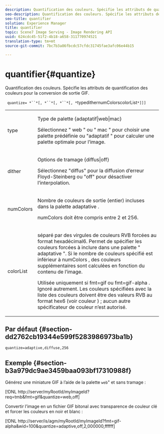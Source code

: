 ```yaml
---
description: Quantification des couleurs. Spécifie les attributs de quantification des couleurs pour la conversion de sortie GIF.
seo-description: Quantification des couleurs. Spécifie les attributs de quantification des couleurs pour la conversion de sortie GIF.
seo-title: quantifier
solution: Experience Manager
title: quantifier
topic: Scene7 Image Serving - Image Rendering API
uuid: 624cdc45-51f2-4b18-a658-311770974521
translation-type: tm+mt
source-git-commit: 7bc7b3a86fbcdc57cfdc31745fae3afc06e44b15

---
```



# quantifier{#quantize}

Quantification des couleurs. Spécifie les attributs de quantification des couleurs pour la conversion de sortie GIF.

` quantize= *``*[, *``*[, *``*[, *`typedithernumColorscolorList`*]]]`

<table id="simpletable_6BF155FCB8224E7EBFC8D8375AD26A71"> 
 <tr class="strow"> 
  <td class="stentry"> <p> <span class="codeph"> <span class="varname"> type </span></span> </p> </td> 
  <td class="stentry"> <p> <span class="codeph"> Type de palette {adaptatif|web|mac} </span> </p> <p>Sélectionnez " <span class="codeph"> web </span>" ou " <span class="codeph"> mac </span>" pour choisir une palette prédéfinie ou "adaptatif <span class="codeph"> </span>" pour calculer une palette optimale pour l’image. </p> </td> 
 </tr> 
 <tr class="strow"> 
  <td class="stentry"> <p> <span class="codeph"> <span class="varname"> dither </span></span> </p> </td> 
  <td class="stentry"> <p> <span class="codeph"> Options de </span> tramage {diffus|off} </p> <p>Sélectionnez "diffus" pour la diffusion d’erreur Floyd-Steinberg ou "off" pour désactiver l’interpolation. </p> </td> 
 </tr> 
 <tr class="strow"> 
  <td class="stentry"> <p> <span class="codeph"> <span class="varname"> numColors </span></span> </p> </td> 
  <td class="stentry"> <p>Nombre de couleurs de sortie (entier) incluses dans la palette <span class="codeph"> adaptative </span>. </p> <p> <span class="codeph"> <span class="varname"> numColors </span> </span> doit être compris entre 2 et 256. </p> </td> 
 </tr> 
 <tr class="strow"> 
  <td class="stentry"> <p> <span class="codeph"> <span class="varname"> colorList </span></span> </p> </td> 
  <td class="stentry"> <p>séparé par des virgules de couleurs RVB forcées au format hexadécimal6. Permet de spécifier les couleurs forcées à inclure dans une palette " <span class="codeph"> adaptative </span>". Si le nombre de couleurs spécifié est inférieur à <span class="codeph"> numColors </span>, des couleurs supplémentaires sont calculées en fonction du contenu de l’image. </p> <p>Utilisée uniquement si <span class="codeph"> fmt=gif </span> ou <span class="codeph"> fmt=gif-alpha </span>. Ignoré autrement. Les couleurs spécifiées avec la <span class="codeph"> liste des <span class="varname"> couleurs </span> doivent être des valeurs RVB au format hex6 (voir </span> couleur <span class="codeph"> </span>) ; aucun autre spécificateur de couleur n’est autorisé. </p> </td> 
 </tr> 
</table>

## Par défaut {#section-dd2762cb19344e599f5283986973ba1b}

`quantize=adaptive,diffuse,256`

## Exemple {#section-b3a979dc9ae3459baa093bf17310988f}

Générez une miniature GIF à l’aide de la palette `web`&quot; et sans tramage :

[!DNL http://server/myRootId/myImageId?req=tmb&fmt=gif&quantize=web,off]

Convertir l’image en un fichier GIF bitonal avec transparence de couleur clé et forcer les couleurs en noir et blanc :

[!DNL http://server/is/agm/myRootId/myImageId?fmt=gif-alpha&wid=100&quantize=adaptive,off,2,000000,ffffff]

